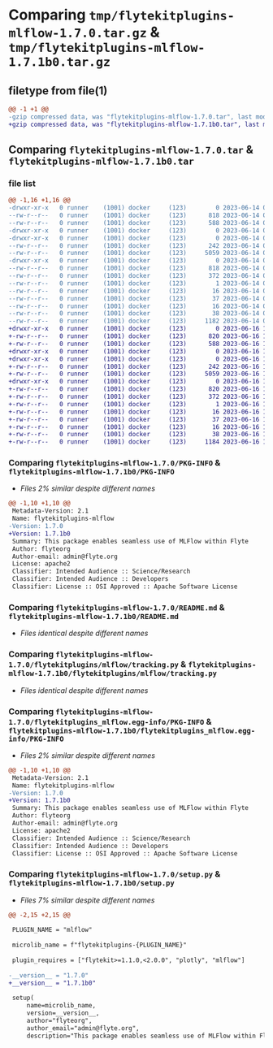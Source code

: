 # Comparing `tmp/flytekitplugins-mlflow-1.7.0.tar.gz` & `tmp/flytekitplugins-mlflow-1.7.1b0.tar.gz`

## filetype from file(1)

```diff
@@ -1 +1 @@
-gzip compressed data, was "flytekitplugins-mlflow-1.7.0.tar", last modified: Wed Jun 14 04:33:31 2023, max compression
+gzip compressed data, was "flytekitplugins-mlflow-1.7.1b0.tar", last modified: Fri Jun 16 18:14:23 2023, max compression
```

## Comparing `flytekitplugins-mlflow-1.7.0.tar` & `flytekitplugins-mlflow-1.7.1b0.tar`

### file list

```diff
@@ -1,16 +1,16 @@
-drwxr-xr-x   0 runner    (1001) docker     (123)        0 2023-06-14 04:33:31.969379 flytekitplugins-mlflow-1.7.0/
--rw-r--r--   0 runner    (1001) docker     (123)      818 2023-06-14 04:33:31.969379 flytekitplugins-mlflow-1.7.0/PKG-INFO
--rw-r--r--   0 runner    (1001) docker     (123)      588 2023-06-14 04:33:05.000000 flytekitplugins-mlflow-1.7.0/README.md
-drwxr-xr-x   0 runner    (1001) docker     (123)        0 2023-06-14 04:33:31.965379 flytekitplugins-mlflow-1.7.0/flytekitplugins/
-drwxr-xr-x   0 runner    (1001) docker     (123)        0 2023-06-14 04:33:31.965379 flytekitplugins-mlflow-1.7.0/flytekitplugins/mlflow/
--rw-r--r--   0 runner    (1001) docker     (123)      242 2023-06-14 04:33:05.000000 flytekitplugins-mlflow-1.7.0/flytekitplugins/mlflow/__init__.py
--rw-r--r--   0 runner    (1001) docker     (123)     5059 2023-06-14 04:33:05.000000 flytekitplugins-mlflow-1.7.0/flytekitplugins/mlflow/tracking.py
-drwxr-xr-x   0 runner    (1001) docker     (123)        0 2023-06-14 04:33:31.969379 flytekitplugins-mlflow-1.7.0/flytekitplugins_mlflow.egg-info/
--rw-r--r--   0 runner    (1001) docker     (123)      818 2023-06-14 04:33:31.000000 flytekitplugins-mlflow-1.7.0/flytekitplugins_mlflow.egg-info/PKG-INFO
--rw-r--r--   0 runner    (1001) docker     (123)      372 2023-06-14 04:33:31.000000 flytekitplugins-mlflow-1.7.0/flytekitplugins_mlflow.egg-info/SOURCES.txt
--rw-r--r--   0 runner    (1001) docker     (123)        1 2023-06-14 04:33:31.000000 flytekitplugins-mlflow-1.7.0/flytekitplugins_mlflow.egg-info/dependency_links.txt
--rw-r--r--   0 runner    (1001) docker     (123)       16 2023-06-14 04:33:31.000000 flytekitplugins-mlflow-1.7.0/flytekitplugins_mlflow.egg-info/namespace_packages.txt
--rw-r--r--   0 runner    (1001) docker     (123)       37 2023-06-14 04:33:31.000000 flytekitplugins-mlflow-1.7.0/flytekitplugins_mlflow.egg-info/requires.txt
--rw-r--r--   0 runner    (1001) docker     (123)       16 2023-06-14 04:33:31.000000 flytekitplugins-mlflow-1.7.0/flytekitplugins_mlflow.egg-info/top_level.txt
--rw-r--r--   0 runner    (1001) docker     (123)       38 2023-06-14 04:33:31.969379 flytekitplugins-mlflow-1.7.0/setup.cfg
--rw-r--r--   0 runner    (1001) docker     (123)     1182 2023-06-14 04:33:24.000000 flytekitplugins-mlflow-1.7.0/setup.py
+drwxr-xr-x   0 runner    (1001) docker     (123)        0 2023-06-16 18:14:23.506397 flytekitplugins-mlflow-1.7.1b0/
+-rw-r--r--   0 runner    (1001) docker     (123)      820 2023-06-16 18:14:23.506397 flytekitplugins-mlflow-1.7.1b0/PKG-INFO
+-rw-r--r--   0 runner    (1001) docker     (123)      588 2023-06-16 18:13:54.000000 flytekitplugins-mlflow-1.7.1b0/README.md
+drwxr-xr-x   0 runner    (1001) docker     (123)        0 2023-06-16 18:14:23.502397 flytekitplugins-mlflow-1.7.1b0/flytekitplugins/
+drwxr-xr-x   0 runner    (1001) docker     (123)        0 2023-06-16 18:14:23.502397 flytekitplugins-mlflow-1.7.1b0/flytekitplugins/mlflow/
+-rw-r--r--   0 runner    (1001) docker     (123)      242 2023-06-16 18:13:54.000000 flytekitplugins-mlflow-1.7.1b0/flytekitplugins/mlflow/__init__.py
+-rw-r--r--   0 runner    (1001) docker     (123)     5059 2023-06-16 18:13:54.000000 flytekitplugins-mlflow-1.7.1b0/flytekitplugins/mlflow/tracking.py
+drwxr-xr-x   0 runner    (1001) docker     (123)        0 2023-06-16 18:14:23.506397 flytekitplugins-mlflow-1.7.1b0/flytekitplugins_mlflow.egg-info/
+-rw-r--r--   0 runner    (1001) docker     (123)      820 2023-06-16 18:14:23.000000 flytekitplugins-mlflow-1.7.1b0/flytekitplugins_mlflow.egg-info/PKG-INFO
+-rw-r--r--   0 runner    (1001) docker     (123)      372 2023-06-16 18:14:23.000000 flytekitplugins-mlflow-1.7.1b0/flytekitplugins_mlflow.egg-info/SOURCES.txt
+-rw-r--r--   0 runner    (1001) docker     (123)        1 2023-06-16 18:14:23.000000 flytekitplugins-mlflow-1.7.1b0/flytekitplugins_mlflow.egg-info/dependency_links.txt
+-rw-r--r--   0 runner    (1001) docker     (123)       16 2023-06-16 18:14:23.000000 flytekitplugins-mlflow-1.7.1b0/flytekitplugins_mlflow.egg-info/namespace_packages.txt
+-rw-r--r--   0 runner    (1001) docker     (123)       37 2023-06-16 18:14:23.000000 flytekitplugins-mlflow-1.7.1b0/flytekitplugins_mlflow.egg-info/requires.txt
+-rw-r--r--   0 runner    (1001) docker     (123)       16 2023-06-16 18:14:23.000000 flytekitplugins-mlflow-1.7.1b0/flytekitplugins_mlflow.egg-info/top_level.txt
+-rw-r--r--   0 runner    (1001) docker     (123)       38 2023-06-16 18:14:23.506397 flytekitplugins-mlflow-1.7.1b0/setup.cfg
+-rw-r--r--   0 runner    (1001) docker     (123)     1184 2023-06-16 18:14:14.000000 flytekitplugins-mlflow-1.7.1b0/setup.py
```

### Comparing `flytekitplugins-mlflow-1.7.0/PKG-INFO` & `flytekitplugins-mlflow-1.7.1b0/PKG-INFO`

 * *Files 2% similar despite different names*

```diff
@@ -1,10 +1,10 @@
 Metadata-Version: 2.1
 Name: flytekitplugins-mlflow
-Version: 1.7.0
+Version: 1.7.1b0
 Summary: This package enables seamless use of MLFlow within Flyte
 Author: flyteorg
 Author-email: admin@flyte.org
 License: apache2
 Classifier: Intended Audience :: Science/Research
 Classifier: Intended Audience :: Developers
 Classifier: License :: OSI Approved :: Apache Software License
```

### Comparing `flytekitplugins-mlflow-1.7.0/README.md` & `flytekitplugins-mlflow-1.7.1b0/README.md`

 * *Files identical despite different names*

### Comparing `flytekitplugins-mlflow-1.7.0/flytekitplugins/mlflow/tracking.py` & `flytekitplugins-mlflow-1.7.1b0/flytekitplugins/mlflow/tracking.py`

 * *Files identical despite different names*

### Comparing `flytekitplugins-mlflow-1.7.0/flytekitplugins_mlflow.egg-info/PKG-INFO` & `flytekitplugins-mlflow-1.7.1b0/flytekitplugins_mlflow.egg-info/PKG-INFO`

 * *Files 2% similar despite different names*

```diff
@@ -1,10 +1,10 @@
 Metadata-Version: 2.1
 Name: flytekitplugins-mlflow
-Version: 1.7.0
+Version: 1.7.1b0
 Summary: This package enables seamless use of MLFlow within Flyte
 Author: flyteorg
 Author-email: admin@flyte.org
 License: apache2
 Classifier: Intended Audience :: Science/Research
 Classifier: Intended Audience :: Developers
 Classifier: License :: OSI Approved :: Apache Software License
```

### Comparing `flytekitplugins-mlflow-1.7.0/setup.py` & `flytekitplugins-mlflow-1.7.1b0/setup.py`

 * *Files 7% similar despite different names*

```diff
@@ -2,15 +2,15 @@
 
 PLUGIN_NAME = "mlflow"
 
 microlib_name = f"flytekitplugins-{PLUGIN_NAME}"
 
 plugin_requires = ["flytekit>=1.1.0,<2.0.0", "plotly", "mlflow"]
 
-__version__ = "1.7.0"
+__version__ = "1.7.1b0"
 
 setup(
     name=microlib_name,
     version=__version__,
     author="flyteorg",
     author_email="admin@flyte.org",
     description="This package enables seamless use of MLFlow within Flyte",
```

